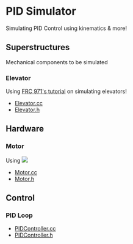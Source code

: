# PID Simulator

Simulating PID Control using kinematics & more!

## Superstructures

Mechanical components to be simulated

### Elevator

Using [FRC 971's tutorial](https://www.youtube.com/watch?v=uGtT8ojgSzg&ab_channel=smanrobotics)
on simulating elevators!

- [Elevator.cc](./superstructures/Elevator.cc)
- [Elevator.h](./superstructures/Elevator.h)

## Hardware

### Motor

Using <img src="https://render.githubusercontent.com/render/math?math={V = IR + \dfrac{\omega}{kV}}">

- [Motor.cc](./hardware/Motor.cc)
- [Motor.h](./hardware/Motor.h)

## Control

### PID Loop

- [PIDController.cc](./control/PIDController.cc)
- [PIDController.h](./control/PIDController.h)
